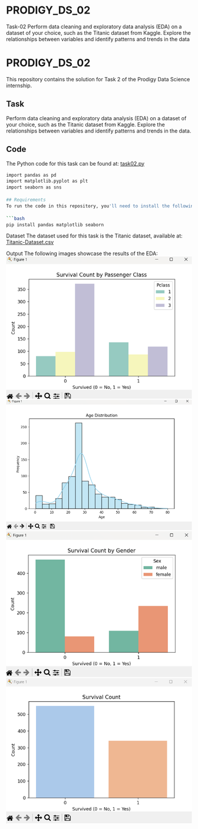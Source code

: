 # PRODIGY_DS_02
 Task-02  Perform data cleaning and exploratory data analysis (EDA) on a dataset of your choice, such as the Titanic dataset from Kaggle. Explore the relationships between variables and identify patterns and trends in the data
# PRODIGY_DS_02

This repository contains the solution for Task 2 of the Prodigy Data Science internship.

## Task

Perform data cleaning and exploratory data analysis (EDA) on a dataset of your choice, such as the Titanic dataset from Kaggle. Explore the relationships between variables and identify patterns and trends in the data.

## Code

The Python code for this task can be found at: [task02.py](https://github.com/piscongentine/PRODIGY_DS_02/blob/main/task02.py)

```bash
import pandas as pd
import matplotlib.pyplot as plt
import seaborn as sns

## Requirements
To run the code in this repository, you'll need to install the following Python libraries.  It's recommended to use a virtual environment:

```bash
pip install pandas matplotlib seaborn
```
Dataset
The dataset used for this task is the Titanic dataset, available at: [Titanic-Dataset.csv](https://github.com/piscongentine/PRODIGY_DS_02/blob/main/Titanic-Dataset.csv)

Output
The following images showcase the results of the EDA:
![output 1](https://github.com/piscongentine/PRODIGY_DS_02/blob/main/task2%20(1).png)
![output 2](https://github.com/piscongentine/PRODIGY_DS_02/blob/main/task2%20(2).png)
![output 3](https://github.com/piscongentine/PRODIGY_DS_02/blob/main/task2%20(3).png)
![Output 4](https://github.com/piscongentine/PRODIGY_DS_02/blob/main/task2op.png)
